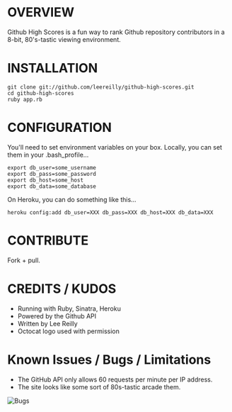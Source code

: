 # OVERVIEW

Github High Scores is a fun way to rank Github repository contributors in a 8-bit, 80's-tastic viewing environment.

# INSTALLATION

    git clone git://github.com/leereilly/github-high-scores.git
    cd github-high-scores
    ruby app.rb

# CONFIGURATION

You'll need to set environment variables on your box. Locally, you can set them in your .bash_profile...

    export db_user=some_username
    export db_pass=some_password
    export db_host=some_host
    export db_data=some_database

On Heroku, you can do something like this...

    heroku config:add db_user=XXX db_pass=XXX db_host=XXX db_data=XXX

# CONTRIBUTE

Fork + pull.

# CREDITS / KUDOS
* Running with Ruby, Sinatra, Heroku
* Powered by the Github API
* Written by Lee Reilly
* Octocat logo used with permission

# Known Issues / Bugs / Limitations
* The GitHub API only allows 60 requests per minute per IP address.
* The site looks like some sort of 80s-tastic arcade them.

![Bugs](http://i.imgur.com/K8vsw.gif "Bugs")